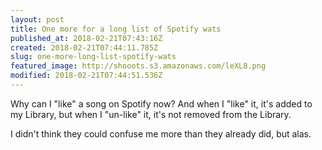 ```yaml
---
layout: post
title: One more for a long list of Spotify wats
published_at: 2018-02-21T07:43:16Z
created: 2018-02-21T07:44:11.785Z
slug: one-more-long-list-spotify-wats
featured_image: http://shooots.s3.amazonaws.com/leXL8.png
modified: 2018-02-21T07:44:51.536Z
---
```

Why can I "like" a song on Spotify now? And when I "like" it, it's added to my Library, but when I "un-like" it, it's not removed from the Library.

I didn't think they could confuse me more than they already did, but alas.
